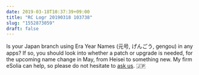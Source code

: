 ```yaml
---
date: 2019-03-18T10:37:39+09:00
title: "RC Logr 20190318 103738"
slug: "1552873059"
draft: false
---
```


Is your Japan branch using Era Year Names (元号, げんごう, gengou) in any apps? If so, you should look into whether a patch or upgrade is needed, for the upcoming name change in May, from Heisei to something new. My firm eSolia can help, so please do not hesitate to [ask us](https://esolia.com/info-request/). 🇯🇵
